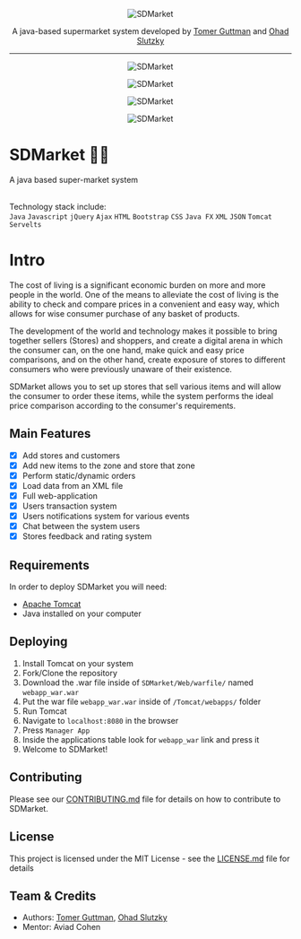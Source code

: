 <p align="center">
  <img src="https://i.ibb.co/xghRGsN/New-Project.png" title="SDMarket">
</p>
<p align="center">A java-based supermarket system developed by <a href="https://www.linkedin.com/in/tomergut" target="_blank">Tomer Guttman</a> and <a href="https://www.linkedin.com/in/ohad-slutzky/" target="_blank">Ohad Slutzky</a></p>
<hr>

<p align="center">
  <img style="" src="https://i.ibb.co/kyNyN4p/customer-Dash.png" title="SDMarket">
</p>

<p align="center">
  <img src="https://i.ibb.co/ngLky0q/cart-And-Disc.png" title="SDMarket">
</p>

<p align="center">
  <img src="https://i.ibb.co/M9tgGbb/notifi.png" title="SDMarket">
</p>

<p align="center">
  <img src="https://i.ibb.co/D5xXBc2/starz.png" title="SDMarket">
</p>

# SDMarket 🏪🛒
A java based super-market system

<br>Technology stack include:<br /> `Java` `Javascript` `jQuery` `Ajax` `HTML` `Bootstrap` `CSS` `Java FX` `XML` `JSON` `Tomcat` `Servelts`


# Intro
The cost of living is a significant economic burden on more and more people in the world. One of the means to alleviate the cost of living is the ability to check and compare prices in a convenient and easy way, which allows for wise consumer purchase of any basket of products.

The development of the world and technology makes it possible to bring together sellers (Stores) and shoppers, and create a digital arena in which the consumer can, on the one hand, make quick and easy price comparisons, and on the other hand, create exposure of stores to different consumers who were previously unaware of their existence.

SDMarket allows you to set up stores that sell various items and will allow the consumer to order these items, while the system performs the ideal price comparison according to the consumer's requirements. 

## Main Features

- [x] Add stores and customers
- [x] Add new items to the zone and store that zone
- [x] Perform static/dynamic orders
- [x] Load data from an XML file
- [x] Full web-application
- [x] Users transaction system
- [x] Users notifications system for various events
- [x] Chat between the system users
- [x] Stores feedback and rating system

## Requirements
In order to deploy SDMarket you will need:
* [Apache Tomcat](http://tomcat.apache.org/)
* Java installed on your computer
    
## Deploying

1. Install Tomcat on your system
2. Fork/Clone the repository
3. Download the .war file inside of `SDMarket/Web/warfile/` named `webapp_war.war`
4. Put the war file `webapp_war.war` inside of `/Tomcat/webapps/` folder
5. Run Tomcat
6. Navigate to `localhost:8080` in the browser
7. Press `Manager App` 
8. Inside the applications table look for `webapp_war` link and press it
9. Welcome to SDMarket!


## Contributing

Please see our [CONTRIBUTING.md](CONTRIBUTING.md) file for details on how to contribute to SDMarket.

## License

This project is licensed under the MIT License - see the [LICENSE.md](LICENSE) file for details

## Team & Credits

- Authors: <a href="mailto:tomerguttman27@gmail.com" target="_blank">Tomer Guttman</a>, <a href="mailto:ohadslu@gmail.com" target="_blank">Ohad Slutzky</a>
- Mentor: Aviad Cohen
